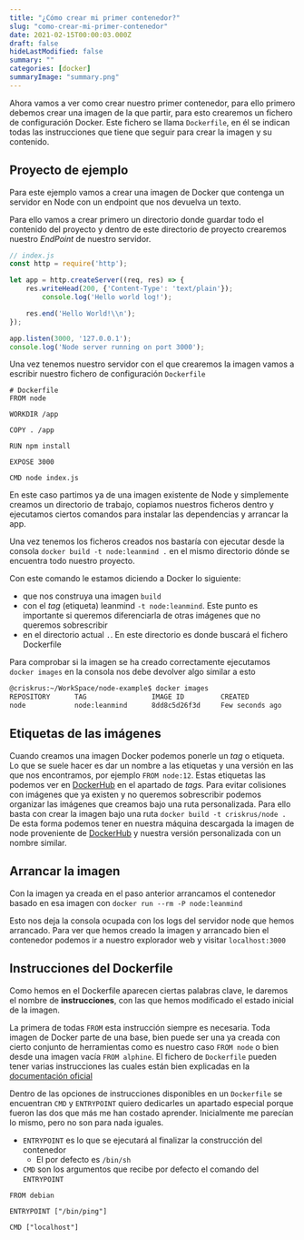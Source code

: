 ```yaml
---
title: "¿Cómo crear mi primer contenedor?"
slug: "como-crear-mi-primer-contenedor"
date: 2021-02-15T00:00:03.000Z
draft: false
hideLastModified: false
summary: ""
categories: [docker]
summaryImage: "summary.png"
---
```


Ahora vamos a ver como crear nuestro primer contenedor, para ello primero debemos crear una imagen de la que partir, para esto crearemos un fichero de configuración Docker. Este fichero se llama `Dockerfile`, en él se indican todas las instrucciones que tiene que seguir para crear la imagen y su contenido.

## Proyecto de ejemplo

Para este ejemplo vamos a crear una imagen de Docker que contenga un servidor en Node con un endpoint que nos devuelva un texto.

Para ello vamos a crear primero un directorio donde guardar todo el contenido del proyecto y dentro de este directorio de proyecto crearemos nuestro *EndPoint* de nuestro servidor.

```jsx
// index.js
const http = require('http');

let app = http.createServer((req, res) => {
    res.writeHead(200, {'Content-Type': 'text/plain'});
		console.log('Hello world log!');

    res.end('Hello World!\\n');
});

app.listen(3000, '127.0.0.1');
console.log('Node server running on port 3000');

```

Una vez tenemos nuestro servidor con el que crearemos la imagen vamos a escribir nuestro fichero de configuración `Dockerfile`

```docker
# Dockerfile
FROM node

WORKDIR /app

COPY . /app

RUN npm install

EXPOSE 3000

CMD node index.js
```

En este caso partimos ya de una imagen existente de Node y simplemente creamos un directorio de trabajo, copiamos nuestros ficheros dentro y ejecutamos ciertos comandos para instalar las dependencias y arrancar la app.

Una vez tenemos los ficheros creados nos bastaría con ejecutar desde la consola `docker build -t node:leanmind .` en el mismo directorio dónde se encuentra todo nuestro proyecto.

Con este comando le estamos diciendo a Docker lo siguiente:

- que nos construya una imagen `build`
- con el *tag* (etiqueta) leanmind `-t node:leanmind`. Este punto es importante si queremos diferenciarla de otras imágenes que no queremos sobrescribir
- en el directorio actual `.`. En este directorio es donde buscará el fichero Dockerfile

Para comprobar si la imagen se ha creado correctamente ejecutamos `docker images` en la consola nos debe devolver algo similar a esto

```bash
@criskrus:~/WorkSpace/node-example$ docker images
REPOSITORY      TAG                IMAGE ID         CREATED            SIZE
node            node:leanmind      8dd8c5d26f3d     Few seconds ago    125MB
```

## Etiquetas de las imágenes

Cuando creamos una imagen Docker podemos ponerle un *tag* o etiqueta. Lo que se suele hacer es dar un nombre a las etiquetas y una versión en las que nos encontramos, por ejemplo `FROM node:12`. Estas etiquetas las podemos ver en [DockerHub](https://hub.docker.com/_/node?tab=tags&page=1&name=12) en el apartado de *tags.* Para evitar colisiones con imágenes que ya existen y no queremos sobrescribir podemos organizar las imágenes que creamos bajo una ruta personalizada. Para ello basta con crear la imagen bajo una ruta `docker build -t criskrus/node .` De esta forma podemos tener en nuestra máquina descargada la imagen de node proveniente de [DockerHub](https://hub.docker.com/_/node?tab=tags&page=1&name=12) y nuestra versión personalizada con
un nombre similar.

## Arrancar la imagen

Con la imagen ya creada en el paso anterior arrancamos el contenedor basado en esa imagen con `docker run --rm -P node:leanmind`

Esto nos deja la consola ocupada con los logs del servidor node que hemos arrancado. Para ver que hemos creado la imagen y arrancado bien el contenedor podemos ir a nuestro explorador web y visitar `localhost:3000`

## Instrucciones del Dockerfile

Como hemos en el Dockerfile aparecen ciertas palabras clave, le daremos el nombre de **instrucciones**, con las que hemos modificado el estado inicial de la imagen.

La primera de todas `FROM` esta instrucción siempre es necesaria. Toda imagen de Docker parte de una base, bien puede ser una ya creada con cierto conjunto de herramientas como es nuestro caso `FROM node` o bien desde una imagen vacía `FROM alphine`. El fichero de `Dockerfile` pueden tener varias instrucciones las cuales están bien explicadas en la [documentación oficial](https://docs.docker.com/engine/reference/builder/#from)

Dentro de las opciones de instrucciones disponibles en un `Dockerfile` se encuentran `CMD` y `ENTRYPOINT` quiero dedicarles un apartado especial porque fueron las dos que más me han costado aprender. Inicialmente me parecían lo mismo, pero no son para nada iguales.

- `ENTRYPOINT` es lo que se ejecutará al finalizar la construcción del contenedor
    - El por defecto es `/bin/sh`
- `CMD` son los argumentos que recibe por defecto el comando del `ENTRYPOINT`

```docker
FROM debian

ENTRYPOINT ["/bin/ping"]

CMD ["localhost"]
```
